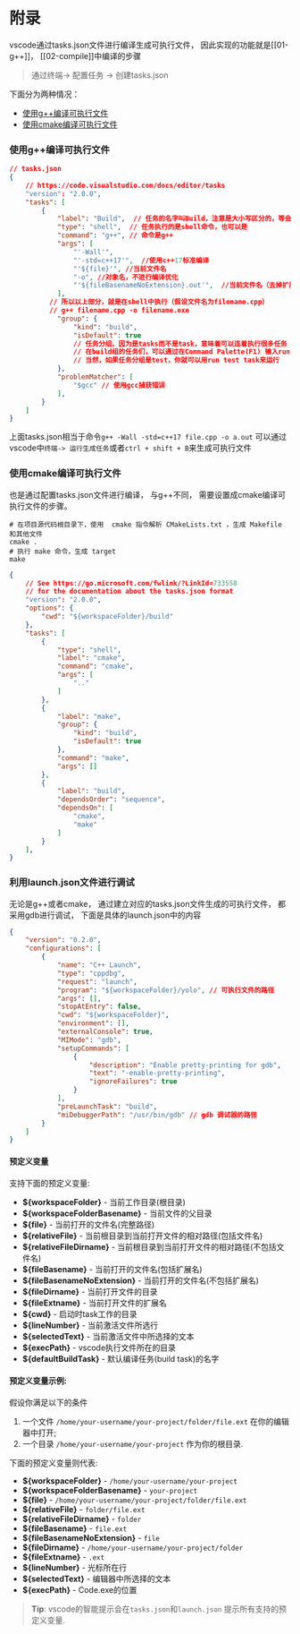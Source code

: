 
# 附录
vscode通过tasks.json文件进行编译生成可执行文件， 因此实现的功能就是[[01-g++]]， [[02-compile]]中编译的步骤
>通过终端-> 配置任务 -> 创建tasks.json

下面分为两种情况： 
* [使用g++编译可执行文件](./01-g++.md)
* [使用cmake编译可执行文件](./06-cmake-compile-step.md)

### 使用g++编译可执行文件
```json
// tasks.json
{
    // https://code.visualstudio.com/docs/editor/tasks
    "version": "2.0.0",
    "tasks": [
        {
            "label": "Build",  // 任务的名字叫Build，注意是大小写区分的，等会在launch中调用这个名字
            "type": "shell",  // 任务执行的是shell命令，也可以是
            "command": "g++", // 命令是g++
            "args": [
                "'-Wall'",
                "'-std=c++17'",  //使用c++17标准编译
                "'${file}'", //当前文件名
                "-o", //对象名，不进行编译优化
                "'${fileBasenameNoExtension}.out'",  //当前文件名（去掉扩展名）
            ],
          // 所以以上部分，就是在shell中执行（假设文件名为filename.cpp）
          // g++ filename.cpp -o filename.exe
            "group": { 
                "kind": "build",
                "isDefault": true   
                // 任务分组，因为是tasks而不是task，意味着可以连着执行很多任务
                // 在build组的任务们，可以通过在Command Palette(F1) 输入run build task来运行
                // 当然，如果任务分组是test，你就可以用run test task来运行 
            },
            "problemMatcher": [
                "$gcc" // 使用gcc捕获错误
            ],
        }
    ]
}
```
上面tasks.json相当于命令`g++ -Wall -std=c++17 file.cpp -o a.out`
可以通过vscode中`终端-> 运行生成任务`或者`ctrl + shift + B`来生成可执行文件



### 使用cmake编译可执行文件
也是通过配置tasks.json文件进行编译， 与g++不同， 需要设置成cmake编译可执行文件的步骤。


```shell
# 在项目源代码根目录下，使用  cmake 指令解析 CMakeLists.txt ，生成 Makefile 和其他文件
cmake .
# 执行 make 命令，生成 target
make
```


```json
{
    // See https://go.microsoft.com/fwlink/?LinkId=733558
    // for the documentation about the tasks.json format
    "version": "2.0.0",
    "options": {
        "cwd": "${workspaceFolder}/build"
    },
    "tasks": [
        {
            "type": "shell",
            "label": "cmake",
            "command": "cmake",
            "args": [
                ".."
            ]
        },
        {
            "label": "make",
            "group": {
                "kind": "build",
                "isDefault": true
            },
            "command": "make",
            "args": []
        },
        {
            "label": "build",
            "dependsOrder": "sequence",
            "dependsOn": [
                "cmake",
                "make"
            ]
        }
    ],
}
```

### 利用launch.json文件进行调试

无论是g++或者cmake， 通过建立对应的tasks.json文件生成的可执行文件， 都采用gdb进行调试， 下面是具体的launch.json中的内容
```json
{
    "version": "0.2.0",
    "configurations": [
        {
            "name": "C++ Launch",
            "type": "cppdbg",
            "request": "launch",
            "program": "${workspaceFolder}/yolo", // 可执行文件的路径
            "args": [],
            "stopAtEntry": false,
            "cwd": "${workspaceFolder}",
            "environment": [],
            "externalConsole": true,
            "MIMode": "gdb",
            "setupCommands": [
                {
                    "description": "Enable pretty-printing for gdb",
                    "text": "-enable-pretty-printing",
                    "ignoreFailures": true
                }
            ],
            "preLaunchTask": "build",
            "miDebuggerPath": "/usr/bin/gdb" // gdb 调试器的路径
        }
    ]
}

```


#### 预定义变量

支持下面的预定义变量:

- **${workspaceFolder}** - 当前工作目录(根目录)
- **${workspaceFolderBasename}** - 当前文件的父目录
- **${file}** - 当前打开的文件名(完整路径)
- **${relativeFile}** - 当前根目录到当前打开文件的相对路径(包括文件名)
- **${relativeFileDirname}** - 当前根目录到当前打开文件的相对路径(不包括文件名)
- **${fileBasename}** - 当前打开的文件名(包括扩展名)
- **${fileBasenameNoExtension}** - 当前打开的文件名(不包括扩展名)
- **${fileDirname}** - 当前打开文件的目录
- **${fileExtname}** - 当前打开文件的扩展名
- **${cwd}** - 启动时task工作的目录
- **${lineNumber}** - 当前激活文件所选行
- **${selectedText}** - 当前激活文件中所选择的文本
- **${execPath}** - vscode执行文件所在的目录
- **${defaultBuildTask}** - 默认编译任务(build task)的名字

#### 预定义变量示例:

假设你满足以下的条件

1. 一个文件 `/home/your-username/your-project/folder/file.ext` 在你的编辑器中打开;
2. 一个目录 `/home/your-username/your-project` 作为你的根目录.

下面的预定义变量则代表:

- **${workspaceFolder}** - `/home/your-username/your-project`
- **${workspaceFolderBasename}** - `your-project`
- **${file}** - `/home/your-username/your-project/folder/file.ext`
- **${relativeFile}** - `folder/file.ext`
- **${relativeFileDirname}** - `folder`
- **${fileBasename}** - `file.ext`
- **${fileBasenameNoExtension}** - `file`
- **${fileDirname}** - `/home/your-username/your-project/folder`
- **${fileExtname}** - `.ext`
- **${lineNumber}** - 光标所在行
- **${selectedText}** - 编辑器中所选择的文本
- **${execPath}** - Code.exe的位置

> **Tip**: vscode的智能提示会在`tasks.json`和`launch.json` 提示所有支持的预定义变量.